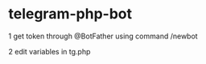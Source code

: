 # telegram-php-bot

1 get token through @BotFather using command /newbot

2 edit variables in tg.php 